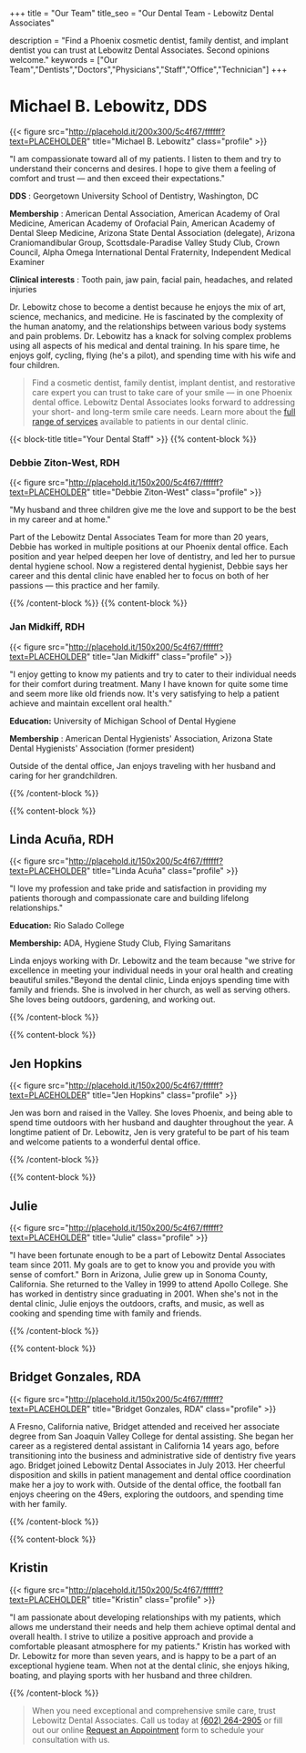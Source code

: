 +++
title = "Our Team"
title_seo = "Our Dental Team - Lebowitz Dental Associates"

description = "Find a Phoenix cosmetic dentist, family dentist, and implant dentist you can trust at Lebowitz Dental Associates. Second opinions welcome."
keywords = ["Our Team","Dentists","Doctors","Physicians","Staff","Office","Technician"]
+++


# Michael B. Lebowitz, DDS

{{< figure src="http://placehold.it/200x300/5c4f67/ffffff?text=PLACEHOLDER" title="Michael B. Lebowitz" class="profile" >}}

&quot;I am compassionate toward all of my patients. I listen to them and try to understand their concerns and desires. I hope to give them a feeling of comfort and trust — and then exceed their expectations.&quot;

**DDS** : Georgetown University School of Dentistry, Washington, DC

**Membership** : American Dental Association, American Academy of Oral Medicine, American Academy of Orofacial Pain, American Academy of Dental Sleep Medicine, Arizona State Dental Association (delegate), Arizona Craniomandibular Group, Scottsdale-Paradise Valley Study Club, Crown Council, Alpha Omega International Dental Fraternity, Independent Medical Examiner

**Clinical interests** : Tooth pain, jaw pain, facial pain, headaches, and related injuries

Dr. Lebowitz chose to become a dentist because he enjoys the mix of art, science, mechanics, and medicine. He is fascinated by the complexity of the human anatomy, and the relationships between various body systems and pain problems. Dr. Lebowitz has a knack for solving complex problems using all aspects of his medical and dental training. In his spare time, he enjoys golf, cycling, flying (he&#39;s a pilot), and spending time with his wife and four children.



> Find a cosmetic dentist, family dentist, implant dentist, and restorative care expert you can trust to take care of your smile — in one Phoenix dental office. Lebowitz Dental Associates looks forward to addressing your short- and long-term smile care needs. Learn more about the [full range of services](./../../services) available to patients in our dental clinic.

{{< block-title title="Your Dental Staff" >}}
{{% content-block %}}
### Debbie Ziton-West, RDH

{{< figure src="http://placehold.it/150x200/5c4f67/ffffff?text=PLACEHOLDER" title="Debbie Ziton-West" class="profile" >}}

&quot;My husband and three children give me the love and support to be the best in my career and at home.&quot;

Part of the Lebowitz Dental Associates Team for more than 20 years, Debbie has worked in multiple positions at our Phoenix dental office. Each position and year helped deepen her love of dentistry, and led her to pursue dental hygiene school. Now a registered dental hygienist, Debbie says her career and this dental clinic have enabled her to focus on both of her passions — this practice and her family.

{{% /content-block %}}
{{% content-block %}}

### Jan Midkiff, RDH

{{< figure src="http://placehold.it/150x200/5c4f67/ffffff?text=PLACEHOLDER" title="Jan Midkiff" class="profile" >}}

&quot;I enjoy getting to know my patients and try to cater to their individual needs for their comfort during treatment. Many I have known for quite some time and seem more like old friends now. It&#39;s very satisfying to help a patient achieve and maintain excellent oral health.&quot;


**Education:** University of Michigan School of Dental Hygiene


**Membership** : American Dental Hygienists&#39; Association, Arizona State Dental Hygienists&#39; Association (former president)


Outside of the dental office, Jan enjoys traveling with her husband and caring for her grandchildren.

{{% /content-block %}}

{{% content-block %}}

## Linda Acuña, RDH

{{< figure src="http://placehold.it/150x200/5c4f67/ffffff?text=PLACEHOLDER" title="Linda Acuña" class="profile" >}}

&quot;I love my profession and take pride and satisfaction in providing my patients thorough and compassionate care and building lifelong relationships.&quot; 


**Education:** Rio Salado College 


**Membership:**  ADA, Hygiene Study Club, Flying Samaritans


Linda enjoys working with Dr. Lebowitz and the team because &quot;we strive for excellence in meeting your individual needs in your oral health and creating beautiful smiles.&quot;Beyond the dental clinic, Linda enjoys spending time with family and friends. She is involved in her church, as well as serving others. She loves being outdoors, gardening, and working out. 

{{% /content-block %}}

{{% content-block %}}


## Jen Hopkins

{{< figure src="http://placehold.it/150x200/5c4f67/ffffff?text=PLACEHOLDER" title="Jen Hopkins" class="profile" >}}

Jen was born and raised in the Valley. She loves Phoenix, and being able to spend time outdoors with her husband and daughter throughout the year. A longtime patient of Dr. Lebowitz, Jen is very grateful to be part of his team and welcome patients to a wonderful dental office. 

{{% /content-block %}}

{{% content-block %}}


## Julie

{{< figure src="http://placehold.it/150x200/5c4f67/ffffff?text=PLACEHOLDER" title="Julie" class="profile" >}}

&quot;I have been fortunate enough to be a part of Lebowitz Dental Associates team since 2011. My goals are to get to know you and provide you with sense of comfort.&quot; Born in Arizona, Julie grew up in Sonoma County, California. She returned to the Valley in 1999 to attend Apollo College. She has worked in dentistry since graduating in 2001. When she&#39;s not in the dental clinic, Julie enjoys the outdoors, crafts, and music, as well as cooking and spending time with family and friends. 


{{% /content-block %}}

{{% content-block %}}


## Bridget Gonzales, RDA

{{< figure src="http://placehold.it/150x200/5c4f67/ffffff?text=PLACEHOLDER" title="Bridget Gonzales, RDA" class="profile" >}}

A Fresno, California native, Bridget attended and received her associate degree from San Joaquin Valley College for dental assisting. She began her career as a registered dental assistant in California 14 years ago, before transitioning into the business and administrative side of dentistry five years ago.  Bridget joined Lebowitz Dental Associates in July 2013. Her cheerful disposition and skills in patient management and dental office coordination make her a joy to work with. Outside of the dental office, the football fan enjoys cheering on the 49ers, exploring the outdoors, and spending time with her family. 

{{% /content-block %}}

{{% content-block %}}


## Kristin

{{< figure src="http://placehold.it/150x200/5c4f67/ffffff?text=PLACEHOLDER" title="Kristin" class="profile" >}}

&quot;I am passionate about developing relationships with my patients, which allows me understand their needs and help them achieve optimal dental and overall health. I strive to utilize a positive approach and provide a comfortable pleasant atmosphere for my patients.&quot; Kristin has worked with Dr. Lebowitz for more than seven years, and is happy to be a part of an exceptional hygiene team. When not at the dental clinic, she enjoys hiking, boating, and playing sports with her husband and three children.

{{% /content-block %}}


> When you need exceptional and comprehensive smile care, trust Lebowitz Dental Associates. Call us today at <a href="tel:+1-602-264-2905">(602) 264-2905</a> or fill out our online <a href="/appointment">Request an Appointment</a> form to schedule your consultation with us.
